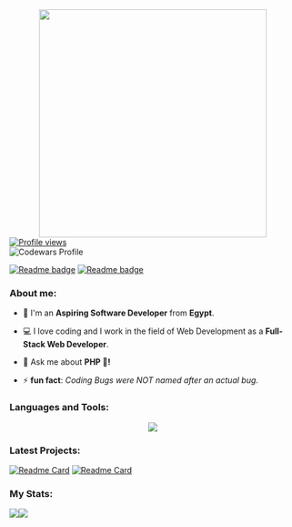 <div style="text-align: center;"> 
  <a href="https://github.com/0xAlMo3geZ">
        <img width="400" src="https://readme-typing-svg.herokuapp.com?font=JetBrains+Mono&weight=600&size=30&duration=2500&color=6AA84F&width=535&lines=Hi..;I'm+Muhammad+(:;I+love+Computers!;WBU?;let's+Connect+<3" />
    </a>
</div>

<div algin="left">
    <a href="https://github.com/0xAlMo3geZ">
        <img src="https://komarev.com/ghpvc/?username=0xAlMo3geZ&color=green" alt="Profile views" />
    </a>
    <div>
        <img src="https://www.codewars.com/users/0xAlMo3geZ/badges/micro" alt="Codewars Profile" />
    </div>
</div>

[![Readme badge](https://img.shields.io/badge/Portfolio-6AA84F?style=for-the-badge&logo=About.me&logoColor=white)](https://my-portfolio-nine-nu-78.vercel.app/)
[![Readme badge](https://img.shields.io/badge/dynamic/json?style=for-the-badge&labelColor=black&color=%236AA84F&label=Solved&query=solvedOverTotal&url=https%3A%2F%2Fleetcode-badge.vercel.app%2Fapi%2Fusers%2F0xAlMo3geZ&logo=leetcode&logoColor=green)](https://leetcode.com/0xAlMo3geZ/)

<div>
  <h3 align="left">About me:</h3>

  - 👨 I'm an **Aspiring Software Developer** from **Egypt**.

  - 💻 I love coding and I work in the field of Web Development as a **Full-Stack Web Developer**.

  - 💬 Ask me about **PHP 🐘!**

  - ⚡ **fun fact**: *Coding Bugs were NOT named after an actual bug*.
</div>

<div>
  <h3 align="left">Languages and Tools:</h3>
    <a href="https://github.com/0xAlMo3geZ">
        <p align="center">
            <img
                src="https://skillicons.dev/icons?i=html,css,js,bootstrap,tailwind,vue,php,laravel,mysql,git,linux&perline=11" />
        </p>
    </a>
</div>

### Latest Projects: 

[![Readme Card](https://github-readme-stats.vercel.app/api/pin/?username=0xAlMo3geZ&repo=laragigs&theme=gotham&hide_border=true)](https://github.com/0xAlMo3geZ/laragigs)
[![Readme Card](https://github-readme-stats.vercel.app/api/pin/?username=0xAlMo3geZ&repo=larazillow&theme=gotham&hide_border=true)](https://github.com/0xAlMo3geZ/larazillow)

### My Stats:

<div align="left">
    <a href="https://github.com/0xAlMo3geZ">
        <img align="center" src="https://github-readme-streak-stats.herokuapp.com/?user=0xAlMo3geZ&theme=gotham&hide_border=true" /><img align="center" src="https://github-readme-stats.vercel.app/api?username=0xAlMo3geZ&theme=gotham&show_icons=true&hide_border=true&hide_rank=true" />
    </a>
</div>
